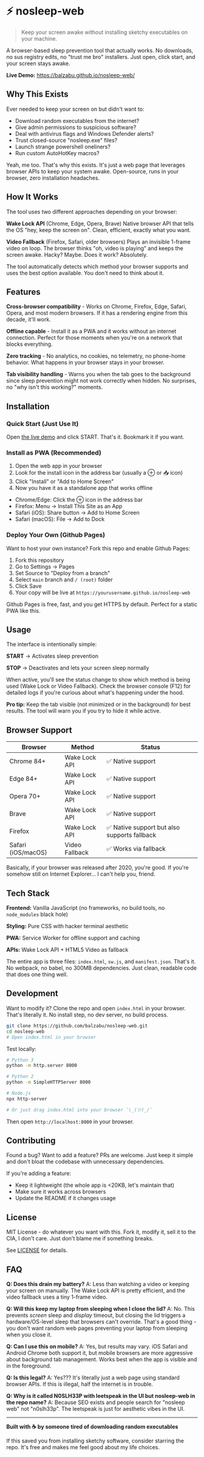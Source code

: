 # ⚡ nosleep-web

> Keep your screen awake without installing sketchy executables on your machine.

A browser-based sleep prevention tool that actually works. No downloads, no sus registry edits, no "trust me bro" installers. Just open, click start, and your screen stays awake.

**Live Demo:** https://balzabu.github.io/nosleep-web/

## Why This Exists

Ever needed to keep your screen on but didn't want to:
- Download random executables from the internet?
- Give admin permissions to suspicious software?
- Deal with antivirus flags and Windows Defender alerts?
- Trust closed-source "nosleep.exe" files?
- Launch strange powershell oneliners?
- Run custom AutoHotKey macros?

Yeah, me too. That's why this exists. It's just a web page that leverages browser APIs to keep your system awake. Open-source, runs in your browser, zero installation headaches.

## How It Works

The tool uses two different approaches depending on your browser:

**Wake Lock API** (Chrome, Edge, Opera, Brave)
Native browser API that tells the OS "hey, keep the screen on". Clean, efficient, exactly what you want.

**Video Fallback** (Firefox, Safari, older browsers)
Plays an invisible 1-frame video on loop. The browser thinks "oh, video is playing" and keeps the screen awake. Hacky? Maybe. Does it work? Absolutely.

The tool automatically detects which method your browser supports and uses the best option available. You don't need to think about it.

## Features

**Cross-browser compatibility** - Works on Chrome, Firefox, Edge, Safari, Opera, and most modern browsers. If it has a rendering engine from this decade, it'll work.

**Offline capable** - Install it as a PWA and it works without an internet connection. Perfect for those moments when you're on a network that blocks everything.

**Zero tracking** - No analytics, no cookies, no telemetry, no phone-home behavior. What happens in your browser stays in your browser.

**Tab visibility handling** - Warns you when the tab goes to the background since sleep prevention might not work correctly when hidden. No surprises, no "why isn't this working?" moments.

## Installation

### Quick Start (Just Use It)

Open [the live demo](https://balzabu.github.io/nosleep-web/) and click START. That's it. Bookmark it if you want.

### Install as PWA (Recommended)

1. Open the web app in your browser
2. Look for the install icon in the address bar (usually a ⊕ or 📥 icon)
3. Click "Install" or "Add to Home Screen"
4. Now you have it as a standalone app that works offline

* Chrome/Edge: Click the ⊕ icon in the address bar
* Firefox: Menu → Install This Site as an App
* Safari (iOS): Share button → Add to Home Screen
* Safari (macOS): File → Add to Dock

### Deploy Your Own (Github Pages)

Want to host your own instance? Fork this repo and enable Github Pages:

1. Fork this repository
2. Go to Settings → Pages
3. Set Source to "Deploy from a branch"
4. Select `main` branch and `/ (root)` folder
5. Click Save
6. Your copy will be live at `https://yourusername.github.io/nosleep-web`

Github Pages is free, fast, and you get HTTPS by default. Perfect for a static PWA like this.

## Usage

The interface is intentionally simple:

**START** → Activates sleep prevention

**STOP** → Deactivates and lets your screen sleep normally

When active, you'll see the status change to show which method is being used (Wake Lock or Video Fallback). Check the browser console (F12) for detailed logs if you're curious about what's happening under the hood.

**Pro tip:** Keep the tab visible (not minimized or in the background) for best results. The tool will warn you if you try to hide it while active.

## Browser Support

| Browser | Method | Status |
|---------|--------|--------|
| Chrome 84+ | Wake Lock API | ✅ Native support |
| Edge 84+ | Wake Lock API | ✅ Native support |
| Opera 70+ | Wake Lock API | ✅ Native support |
| Brave | Wake Lock API | ✅ Native support |
| Firefox | Wake Lock API  | ✅ Native support but also supports fallback |
| Safari (iOS/macOS) | Video Fallback | ✅ Works via fallback |

Basically, if your browser was released after 2020, you're good. If you're somehow still on Internet Explorer... I can't help you, friend.

## Tech Stack

**Frontend:** Vanilla JavaScript (no frameworks, no build tools, no `node_modules` black hole)

**Styling:** Pure CSS with hacker terminal aesthetic

**PWA:** Service Worker for offline support and caching

**APIs:** Wake Lock API + HTML5 Video as fallback

The entire app is three files: `index.html`, `sw.js`, and `manifest.json`. That's it. No webpack, no babel, no 300MB dependencies. Just clean, readable code that does one thing well.

## Development

Want to modify it? Clone the repo and open `index.html` in your browser. That's literally it. No install step, no dev server, no build process.

```bash
git clone https://github.com/balzabu/nosleep-web.git
cd nosleep-web
# Open index.html in your browser
```

Test locally:
```bash
# Python 3
python -m http.server 8000

# Python 2
python -m SimpleHTTPServer 8000

# Node.js
npx http-server

# Or just drag index.html into your browser ¯\_(ツ)_/¯
```

Then open `http://localhost:8000` in your browser.

## Contributing

Found a bug? Want to add a feature? PRs are welcome. Just keep it simple and don't bloat the codebase with unnecessary dependencies.

If you're adding a feature:
- Keep it lightweight (the whole app is <20KB, let's maintain that)
- Make sure it works across browsers
- Update the README if it changes usage

## License

MIT License - do whatever you want with this. Fork it, modify it, sell it to the CIA, I don't care. Just don't blame me if something breaks.

See [LICENSE](LICENSE) for details.

## FAQ

**Q: Does this drain my battery?**
A: Less than watching a video or keeping your screen on manually. The Wake Lock API is pretty efficient, and the video fallback uses a tiny 1-frame video.

**Q: Will this keep my laptop from sleeping when I close the lid?**
A: No. This prevents *screen* sleep and *display* timeout, but closing the lid triggers a hardware/OS-level sleep that browsers can't override. That's a good thing - you don't want random web pages preventing your laptop from sleeping when you close it.

**Q: Can I use this on mobile?**
A: Yes, but results may vary. iOS Safari and Android Chrome both support it, but mobile browsers are more aggressive about background tab management. Works best when the app is visible and in the foreground.

**Q: Is this legal?**
A: Yes??? It's literally just a web page using standard browser APIs. If this is illegal, half the internet is in trouble.

**Q: Why is it called N0SLH33P with leetspeak in the UI but nosleep-web in the repo name?**
A: Because SEO exists and people search for "nosleep web" not "n0slh33p". The leetspeak is just for aesthetic vibes in the UI.

---

**Built with ☕ by someone tired of downloading random executables**

If this saved you from installing sketchy software, consider starring the repo. It's free and makes me feel good about my life choices.
